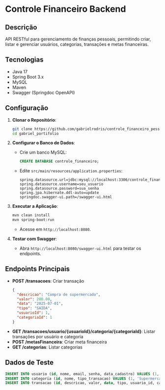 # Controle Financeiro Backend

## Descrição
API RESTful para gerenciamento de finanças pessoais, permitindo criar, listar e gerenciar usuários, categorias, transações e metas financeiras.

## Tecnologias
- Java 17
- Spring Boot 3.x
- MySQL
- Maven
- Swagger (Springdoc OpenAPI)

## Configuração
1. **Clonar o Repositório**:
   ```bash
   git clone https://github.com/gabrielrodris/controle_financeiro_pessoal.git
   cd gabriel_portifolio
   ```

2. **Configurar o Banco de Dados**:
   - Crie um banco MySQL:
     ```sql
     CREATE DATABASE controle_financeiro;
     ```
   - Edite `src/main/resources/application.properties`:
     ```properties
     spring.datasource.url=jdbc:mysql://localhost:3306/controle_financeiro
     spring.datasource.username=seu_usuario
     spring.datasource.password=sua_senha
     spring.jpa.hibernate.ddl-auto=update
     springdoc.swagger-ui.path=/swagger-ui.html
     ```

3. **Executar a Aplicação**:
   ```bash
   mvn clean install
   mvn spring-boot:run
   ```
   - Acesse em `http://localhost:8080`.

4. **Testar com Swagger**:
   - Abra `http://localhost:8080/swagger-ui.html` para testar os endpoints.

## Endpoints Principais
- **POST /transacoes**: Criar transação
  ```json
  {
    "descricao": "Compra de supermercado",
    "valor": 200.00,
    "data": "2025-07-01",
    "tipo": "SAIDA",
    "usuarioId": 1,
    "categoriaId": 1
  }
  ```
- **GET /transacoes/usuario/{usuarioId}/categoria/{categoriaId}**: Listar transações por usuário e categoria
- **POST /metasFinanceira**: Criar meta financeira
- **GET /categorias**: Listar categorias

## Dados de Teste
```sql
INSERT INTO usuario (id, nome, email, senha, data_cadastro) VALUES (1, 'John Doe', 'john@example.com', 'password', '2025-07-01');
INSERT INTO categoria (id, nome, tipo_transacao) VALUES (1, 'Supermercado', 'SAIDA');
INSERT INTO transacao (id, descricao, valor, data, tipo, usuario_id, categoria_id) VALUES (1, 'Compra de supermercado', 200.00, '2025-07-01', 'SAIDA', 1, 1);
```
